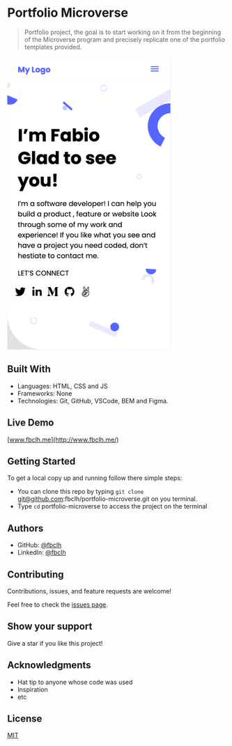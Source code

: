 # Portfolio Microverse

> Portfolio project, the goal is to start working on it from the beginning of the Microverse program and precisely replicate one of the portfolio templates provided.

![screenshot](img/portfolio-microverse.png)

## Built With

- Languages: HTML, CSS and JS
- Frameworks: None
- Technologies: Git, GitHub, VSCode, BEM and Figma.

## Live Demo

[www.fbclh.me](http://www.fbclh.me/)

## Getting Started

To get a local copy up and running follow there simple steps:

- You can clone this repo by typing `git clone` git@github.com:fbclh/portfolio-microverse.git on you terminal.
- Type `cd` portfolio-microverse to access the project on the terminal

## Authors

- GitHub: [@fbclh](https://github.com/fbclh)
- LinkedIn: [@fbclh](https://www.linkedin.com/in/fbclh)

## Contributing

Contributions, issues, and feature requests are welcome!

Feel free to check the [issues page](../../issues/).

## Show your support

Give a star if you like this project!

## Acknowledgments

- Hat tip to anyone whose code was used
- Inspiration
- etc

## License

[MIT](./MIT.md)

<!-- 
/* Add href to HTML links */
/* Break points for iphone, ipad, mac */
/* Add Hotjar */
/* Use variables for colors etc... As bellow: */
/* :root { 
  --first-color: #36b37e;
  --second-color: #172b4d;
  --third-color: #c5e9da;
  --primary-btn-hover: #36b37f;
  --primary-btn-active: #008552;
} */
/* New media queries break points for tablets */
/* Use reset for general rules */
/* Reorder CSS logically with PostCSS plugins */
/* Change px to rem/em and % on margin/padding for scaling */
/* Change written number for number on the classes */
/* Remove repetition on: .portfolio__card--one */
/* Repetition on .about__para-info ? */
/* Write shorthand for margin and padding */
/* Unnecessary margin on .about__languages ? */
/* Remove short hand property on .contact--img background */
/* Add form autofocus */
/* Redesign when project finish */
 -->
